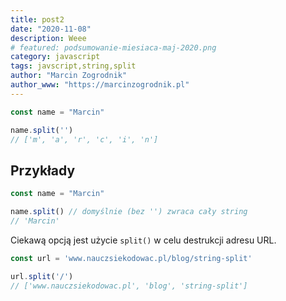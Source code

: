 ```yaml
---
title: post2
date: "2020-11-08"
description: Weee
# featured: podsumowanie-miesiaca-maj-2020.png
category: javascript
tags: javscript,string,split
author: "Marcin Zogrodnik"
author_www: "https://marcinzogrodnik.pl"
---
```


```js
const name = "Marcin"

name.split('')
// ['m', 'a', 'r', 'c', 'i', 'n']
```

## Przykłady

```js
const name = "Marcin"

name.split() // domyślnie (bez '') zwraca cały string
// 'Marcin'
```

Ciekawą opcją jest użycie ```split()``` w celu destrukcji adresu URL.

```js
const url = 'www.nauczsiekodowac.pl/blog/string-split'

url.split('/')
// ['www.nauczsiekodowac.pl', 'blog', 'string-split']